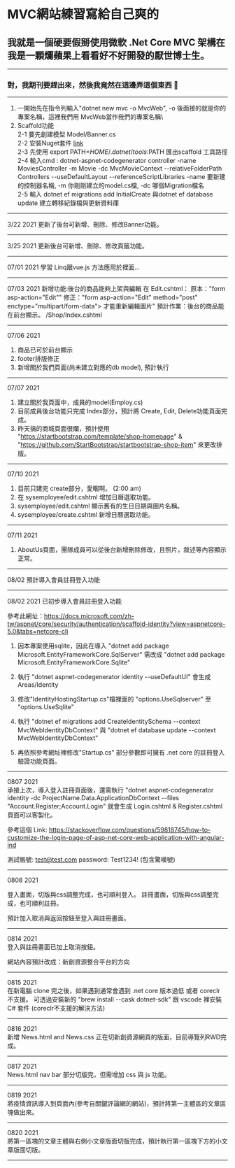 # MVC網站練習寫給自己爽的
## 我就是一個硬要假掰使用微軟 \.Net Core MVC 架構在我是一顆爛蘋果上看看好不好開發的厭世博士生。
---
### 對，我期刊要趕出來，然後我竟然在這邊弄這個東西 🤪
---
1. 一開始先在指令列輸入"dotnet new mvc -o MvcWeb", -o 後面接的就是你的專案名稱，這裡我們用 MvcWeb當作我們的專案名稱\\
2. Scaffold功能 \
    2-1 要先創建模型 Model/Banner.cs\
    2-2 安裝Nuget套件 [link](https://docs.microsoft.com/zh-tw/aspnet/core/tutorials/first-mvc-app/adding-model?view=aspnetcore-5.0&tabs=visual-studio-code)\
    2-3 先使用 export PATH=$HOME/.dotnet/tools:$PATH 匯出scaffold 工具路徑\
    2-4 輸入cmd : 
    dotnet-aspnet-codegenerator controller -name MoviesController -m Movie -dc MvcMovieContext --relativeFolderPath Controllers --useDefaultLayout --referenceScriptLibraries
    -name 要新建的控制器名稱, -m 你剛剛建立的model.cs檔, -dc 哪個Migration檔名\
    2-5 輸入 dotnet ef migrations add InitialCreate 與dotnet ef database update 建立轉移紀錄檔與更新資料庫

---
3/22 2021 更新了後台可新增、刪除、修改Banner功能。

---

3/25 2021 更新後台可新增、刪除、修改頁籤功能。

---
07/01 2021
學習 Linq跟vue.js 方法應用於裡面...

---
07/03 2021
新增功能:後台的商品能夠上架與編輯
在 Edit.cshtml：
原本："form asp-action="Edit""
修正："form asp-action="Edit" method="post" enctype="multipart/form-data"> 才能重新編輯圖片"
預計作業：後台的商品能在前台顯示。 /Shop/Index.cshtml

---
07/06 2021
1. 商品已可於前台顯示
2. footer排版修正
3. 新增關於我們頁面(尚未建立對應的db model), 預計執行

---
07/07 2021
1. 建立關於我頁面中，成員的model(Employ.cs)
2. 目前成員後台功能只完成 Index部分，預計將 Create, Edit, Delete功能頁面完成。
3. 昨天搞的商城頁面很爛，預計使用 "https://startbootstrap.com/template/shop-homepage" & "https://github.com/StartBootstrap/startbootstrap-shop-item" 來更改排版。
---
07/10 2021
1. 目前只建完 create部分，愛睏啊。 (2:00 am)
2. 在 sysemployee/edit.cshtml 增加日曆選取功能。
3. sysemployee/edit.cshtml 顯示舊有的生日日期與圖片名稱。
4. sysemployee/create.cshtml 新增日曆選取功能。 

---
07/11 2021
1. AboutUs頁面，團隊成員可以從後台新增刪除修改，且照片，敘述等內容顯示正常。

---

08/02
預計導入會員註冊登入功能

---

08/02 2021
已初步導入會員註冊登入功能

參考此網址：https://docs.microsoft.com/zh-tw/aspnet/core/security/authentication/scaffold-identity?view=aspnetcore-5.0&tabs=netcore-cli

1. 因本專案使用sqlite，因此在導入 "dotnet add package Microsoft.EntityFrameworkCore.SqlServer" 需改成 "dotnet add package Microsoft.EntityFrameworkCore.Sqlite"

2. 執行 "dotnet aspnet-codegenerator identity --useDefaultUI" 會生成 Areas/Identity

3. 修改"IdentityHostingStartup.cs"檔裡面的 "options.UseSqlserver" 至 "options.UseSqlite"

4. 執行 "dotnet ef migrations add CreateIdentitySchema --context MvcWebIdentityDbContext" 與 "dotnet ef database update --context MvcWebIdentityDbContext"

5. 再依照參考網址裡修改"Startup.cs" 部分參數即可擁有 .net core 的註冊登入驗證功能頁面。

---

0807 2021\
承接上次，導入登入註冊頁面後，還需執行 "dotnet aspnet-codegenerator identity -dc ProjectName.Data.ApplicationDbContext --files "Account.Register;Account.Login" 就會生成 Login.cshtml & Register.cshtml 頁面可以客製化。

參考這個 Link: https://stackoverflow.com/questions/59818745/how-to-customize-the-login-page-of-asp-net-core-web-application-with-angular-ind

測試帳號: test@test.com
password: Test1234! (包含驚嘆號)

---

0808 2021

登入畫面，切版與css調整完成，也可順利登入。
註冊畫面，切版與css調整完成，也可順利註冊。

預計加入取消與返回按鈕至登入與註冊畫面。

---

0814 2021\
登入與註冊畫面已加上取消按鈕。

網站內容預計改成：新創資源整合平台的方向

---

0815 2021\
在新電腦 clone 完之後，如果遇到通常會遇到 .net core 版本過低 或者 coreclr 不支援。 可透過安裝新的 "brew install --cask dotnet-sdk" 跟 vscode 裡安裝 C# 套件 (coreclr不支援的解決方法)

---

0816 2021\
新增 News.html and News.css 正在切新創資源網頁的版面，目前導覽列RWD完成。

---

0817 2021\
News.html nav bar 部分切版完，但需增加 css 與 js 功能。

---

0819 2021\
將疫情資訊導入到頁面內(參考自關鍵評論網的網站)，預計將第一主體區的文章區塊做出來。

---

0820 2021\
將第一區塊的文章主體與右側小文章版面切版完成，預計執行第一區塊下方的小文章版面切版。

---